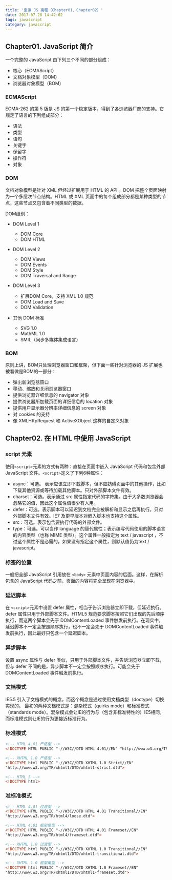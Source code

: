 ```yaml
---
title: '重读 JS 高程（Chapter01、Chapter02）'
date: 2017-07-28 14:42:02
tags: javascript
category: javascript
---
```


## Chapter01. JavaScript 简介

一个完整的 JavaScript 由下列三个不同的部分组成：

- 核心（ECMAScript）
- 文档对象模型（DOM）
- 浏览器对象模型（BOM）

### ECMAScript

ECMA-262 的第 5 版是 JS 的第一个稳定版本，得到了各浏览器厂商的支持。它规定了语言的下列组成部分：

- 语法
- 类型
- 语句
- 关键字
- 保留字
- 操作符
- 对象

<!--more-->

### DOM

文档对象模型是针对 XML 但经过扩展用于 HTML 的 API 。DOM 把整个页面映射为一个多层次节点结构。HTML 或 XML 页面中的每个组成部分都是某种类型的节点，这些节点又包含着不同类型的数据。

DOM级别：

- DOM Level 1

  - DOM Core
  - DOM HTML

- DOM Level 2

  - DOM Views
  - DOM Events
  - DOM Style
  - DOM Traversal and Range

- DOM Level 3

  - 扩展DOM Core，支持 XML 1.0 规范
  - DOM Load and Save
  - DOM Validation

- 其他 DOM 标准

  - SVG 1.0
  - MathML 1.0
  - SMIL（同步多媒体集成语言）

### BOM

原则上讲，BOM只处理浏览器窗口和框架，但下面一些针对浏览器的 JS 扩展也被看做是BOM的一部分：

- 弹出新浏览器窗口
- 移动、缩放和关闭浏览器窗口
- 提供浏览器详细信息的 navigator 对象
- 提供浏览器所加载页面的详细信息的 location 对象
- 提供用户显示器分辨率详细信息的 screen 对象
- 对 cookies 的支持
- 像 XMLHttpRequest 和 ActiveXObject 这样的自定义对象



## Chapter02. 在 HTML 中使用 JavaScript 

###  script 元素

使用`<script>`元素的方式有两种：直接在页面中嵌入 JavaScript 代码和包含外部 JavaScript 文件。`<script>`定义了下列6种属性：

- async：可选。 表示应该立即下载脚本，但不应妨碍页面中的其他操作，比如下载其他资源或等待加载其他脚本。只对外部脚本文件有效。
- charset：可选。表示通过 src 属性指定代码的字符集。由于大多数浏览器会忽略它的值，因此这个属性值很少有人用。
- defer：可选。表示脚本可以延迟到文档完全被解析和显示之后再执行。只对外部脚本文件有效。IE7 及更早版本对嵌入脚本也支持这个属性。
- src：可选。表示包含要执行代码的外部文件。
- type：可选。可以当作 language 的替代属性；表示编写代码使用的脚本语言的内容类型（也称 MIME 类型）。这个属性一般指定为 text / javascript ，不过这个属性不是必需的，如果没有指定这个属性，则默认值仍为text / javascript。

### 标签的位置

一般把全部 JavaScript 引用放在 `<body>` 元素中页面内容的后面。这样，在解析包含的 JavaScript 代码之前，页面的内容将完全呈现在浏览器中。

### 延迟脚本

在 `<script>`元素中设置 defer 属性，相当于告诉浏览器立即下载，但延迟执行。defer 属性只用于外部脚本文件。HTML5 规范要求脚本按照它们出现的先后顺序执行，而这两个脚本会先于 DOMContentLoaded 事件触发前执行。在现实中，延迟脚本不一定会按照顺序执行，也不一定会先于 DOMContentLoaded  事件触发前执行，因此最好只包含一个延迟脚本。

### 异步脚本

设置 async 属性与 defer 类似，只用于外部脚本文件，并告诉浏览器立即下载，但与 defer 不同的是，异步脚本不一定会按照顺序执行。可能会先于 DOMContentLoaded  事件触发前执行。

### 文档模式

IE5.5 引入了文档模式的概念，而这个概念是通过使用文档类型（doctype）切换实现的。 最初的两种文档模式是：混杂模式（quirks mode）和标准模式（standards mode）。混杂模式会让IE的行为与（包含非标准特性的）IE5相同，而标准模式则让IE的行为更接近标准行为。

### 标准模式

``` html
<!-- HTML 4.01 严格型 -->
<!DOCTYPE HTML PUBLIC "-//W3C//DTD HTML 4.01//EN" "http://www.w3.org/TR/html4/strict.dtd">

<!-- XHTML 1.0 严格型 -->
<!DOCTYPE html PUBLIC "-//W3C//DTD XHTML 1.0 Strict//EN"
"http://www.w3.org/TR/xhtml1/DTD/xhtml1-strict.dtd">

<!-- HTML 5 -->
<!DOCTYPE html>
```

### 准标准模式

``` html
<!-- HTML 4.01 过渡型 -->
<!DOCTYPE HTML PUBLIC "-//W3C//DTD HTML 4.01 Transitional//EN"
"http://www.w3.org/TR/html4/loose.dtd">

<!-- HTML 4.01 框架集型 -->
<!DOCTYPE HTML PUBLIC "-//W3C//DTD HTML 4.01 Frameset//EN"
"http://www.w3.org/TR/html4/frameset.dtd">

<!-- XHTML 1.0 过渡型 -->
<!DOCTYPE html PUBLIC "-//W3C//DTD XHTML 1.0 Transitional//EN"
"http://www.w3.org/TR/xhtml1/DTD/xhtml1-transitional.dtd">

<!-- XHTML 1.0 框架集型 -->
<!DOCTYPE html PUBLIC "-//W3C//DTD XHTML 1.0 Frameset//EN"
"http://www.w3.org/TR/xhtml1/DTD/xhtml1-frameset.dtd">
```
